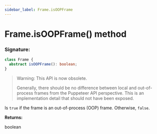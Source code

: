 ```yaml
---
sidebar_label: Frame.isOOPFrame
---
```


# Frame.isOOPFrame() method

### Signature:

```typescript
class Frame {
  abstract isOOPFrame(): boolean;
}
```

> Warning: This API is now obsolete.
>
> Generally, there should be no difference between local and out-of-process frames from the Puppeteer API perspective. This is an implementation detail that should not have been exposed.

Is `true` if the frame is an out-of-process (OOP) frame. Otherwise, `false`.

**Returns:**

boolean
